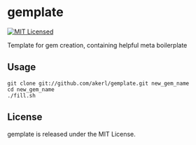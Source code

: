 gemplate
=========

[![MIT Licensed](https://img.shields.io/badge/license-MIT-green.svg)](https://tldrlegal.com/license/mit-license)

Template for gem creation, containing helpful meta boilerplate

## Usage

    git clone git://github.com/akerl/gemplate.git new_gem_name
    cd new_gem_name
    ./fill.sh

## License

gemplate is released under the MIT License.

